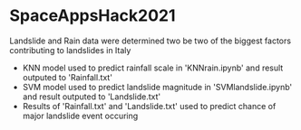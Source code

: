 # SpaceAppsHack2021

<p>Landslide and Rain data were determined two be two of the biggest factors contributing to landslides in Italy</p>
<ul>
    <li>KNN model used to predict rainfall scale in 'KNNrain.ipynb' and result outputed to 'Rainfall.txt'
    <li>SVM model used to predict landslide magnitude in 'SVMlandslide.ipynb' and result outputed to 'Landslide.txt'
    <li>Results of 'Rainfall.txt' and 'Landslide.txt' used to predict chance of major landslide event occuring
</ul>
